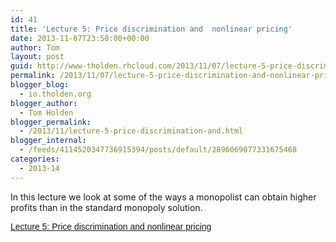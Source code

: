 ```yaml
---
id: 41
title: 'Lecture 5: Price discrimination and  nonlinear pricing'
date: 2013-11-07T23:50:00+00:00
author: Tom
layout: post
guid: http://www-tholden.rhcloud.com/2013/11/07/lecture-5-price-discrimination-and-nonlinear-pricing/
permalink: /2013/11/07/lecture-5-price-discrimination-and-nonlinear-pricing/
blogger_blog:
  - io.tholden.org
blogger_author:
  - Tom Holden
blogger_permalink:
  - /2013/11/lecture-5-price-discrimination-and.html
blogger_internal:
  - /feeds/4114520347736915394/posts/default/2896069077331675468
categories:
  - 2013-14
---
```

In this lecture we look at some of the ways a monopolist can obtain higher profits than in the standard monopoly solution. 

<div style="-x-system-font: none; display: block; font-family: Helvetica,Arial,Sans-serif; font-size-adjust: none; font-size: 14px; font-stretch: normal; font-style: normal; font-variant: normal; font-weight: normal; line-height: normal; margin: 12px auto 6px auto;">
  <a href="http://www.scribd.com/doc/182451012/Lecture-5-Price-discrimination-and-nonlinear-pricing" style="text-decoration: underline;" title="View Lecture 5: Price discrimination and  nonlinear pricing on Scribd">Lecture 5: Price discrimination and nonlinear pricing</a>
</div>



<div style="clear: both; text-align: center;">
</div>



<div style="clear: both; text-align: center;">
</div>